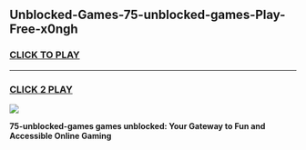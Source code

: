 
## Unblocked-Games-75-unblocked-games-Play-Free-x0ngh
<h3>
<a href="https://premium76.site?title=75-unblocked-games&ref=23A">CLICK TO PLAY</a></h3>
<hr>

<h3>
<a href="https://premium76.site?title=75-unblocked-games&ref=23A">CLICK 2 PLAY</a>
  
</h3>

<a href="https://premium76.site?title=75-unblocked-games&ref=23A"><img src="https://clearcache.store/games.png"></a>


**75-unblocked-games games unblocked: Your Gateway to Fun and Accessible Online Gaming**
